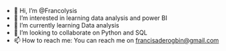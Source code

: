 - 👋 Hi, I’m @Francolysis
- 👀 I’m interested in learning data analysis and power BI
- 🌱 I’m currently learning Data analysis
- 💞️ I’m looking to collaborate on Python and SQL
- 📫 How to reach me: You can reach me on francisaderogbin@gmail.com

<!---
Francolysis/Francolysis is a ✨ special ✨ repository because its `README.md` (this file) appears on your GitHub profile.
You can click the Preview link to take a look at your changes.
--->
